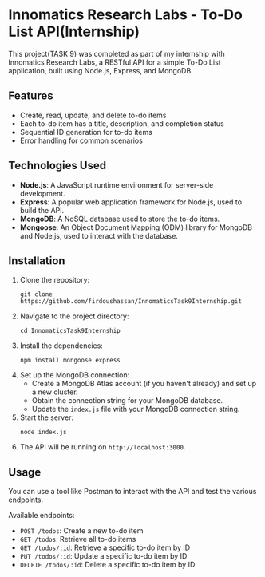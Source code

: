 # Innomatics Research Labs - To-Do List API(Internship)

This project(TASK 9) was completed as part of my internship with Innomatics Research Labs, a RESTful API for a simple To-Do List application, built using Node.js, Express, and MongoDB.

## Features

- Create, read, update, and delete to-do items
- Each to-do item has a title, description, and completion status
- Sequential ID generation for to-do items
- Error handling for common scenarios

## Technologies Used

- **Node.js**: A JavaScript runtime environment for server-side development.
- **Express**: A popular web application framework for Node.js, used to build the API.
- **MongoDB**: A NoSQL database used to store the to-do items.
- **Mongoose**: An Object Document Mapping (ODM) library for MongoDB and Node.js, used to interact with the database.

## Installation

1. Clone the repository:
   ```
   git clone https://github.com/firdoushassan/InnomaticsTask9Internship.git
   ```
2. Navigate to the project directory:
   ```
   cd InnomaticsTask9Internship
   ```
3. Install the dependencies:
   ```
   npm install mongoose express
   ```
4. Set up the MongoDB connection:
   - Create a MongoDB Atlas account (if you haven't already) and set up a new cluster.
   - Obtain the connection string for your MongoDB database.
   - Update the `index.js` file with your MongoDB connection string.
5. Start the server:
   ```
   node index.js
   ```
6. The API will be running on `http://localhost:3000`.

## Usage

You can use a tool like Postman to interact with the API and test the various endpoints.

Available endpoints:

- `POST /todos`: Create a new to-do item
- `GET /todos`: Retrieve all to-do items
- `GET /todos/:id`: Retrieve a specific to-do item by ID
- `PUT /todos/:id`: Update a specific to-do item by ID
- `DELETE /todos/:id`: Delete a specific to-do item by ID
